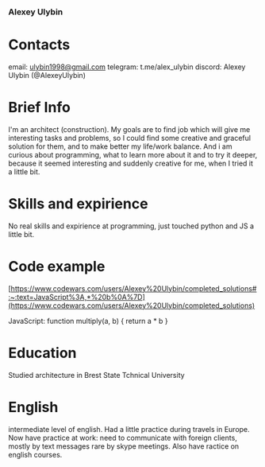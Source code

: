 ### Alexey Ulybin

# Contacts
email: ulybin1998@gmail.com
telegram: t.me/alex_ulybin
discord: Alexey Ulybin (@AlexeyUlybin)

#  Brief Info
I'm an architect (construction).
My goals are to find job which will give me interesting tasks and problems, 
so I could find some creative and graceful solution for them, and to make better my life/work balance. 
And i am curious about programming, what to learn more about it and to try it deeper, because it seemed interesting
and suddenly creative for me, when I tried it a little bit. 

# Skills and expirience 
No real skills and expirience at programming, just touched python and JS a little bit.

# Code example
[https://www.codewars.com/users/Alexey%20Ulybin/completed_solutions#:~:text=JavaScript%3A,*%20b%0A%7D](https://www.codewars.com/users/Alexey%20Ulybin/completed_solutions)

JavaScript:
function multiply(a, b)
{
 return a * b
}


# Education 
Studied architecture in Brest State Tchnical University

# English 
intermediate level of english. Had a little practice during travels in Europe. Now have practice at work: need to communicate with foreign clients, 
mostly by text messages rare by skype meetings. Also have ractice on english courses. 
